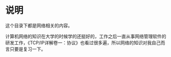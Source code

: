 # 说明

这个目录下都是网络相关的内容。


计算机网络的知识在大学的时候学的还挺好的，工作之后一直从事网络管理软件的研发工作，《TCP/IP详解卷一：协议》也看过很多遍，所以网络的知识对我自己而言只要是复习一下。
